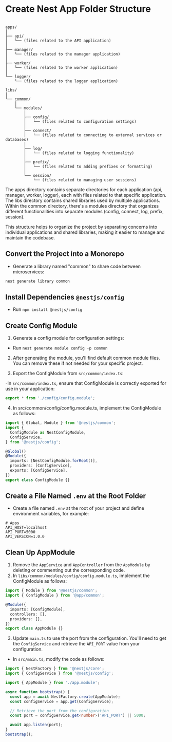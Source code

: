 # Create Nest App Folder Structure

```plaintext

apps/
│
├── api/
│   └── (files related to the API application)
│
├── manager/
│   └── (files related to the manager application)
│
├── worker/
│   └── (files related to the worker application)
│
└── logger/
    └── (files related to the logger application)

libs/
│
└── common/
    │
    └── modules/
        │
        ├── config/
        │   └── (files related to configuration settings)
        │
        ├── connect/
        │   └── (files related to connecting to external services or databases)
        │
        ├── log/
        │   └── (files related to logging functionality)
        │
        ├── prefix/
        │   └── (files related to adding prefixes or formatting)
        │
        └── session/
            └── (files related to managing user sessions)

```

The apps directory contains separate directories for each application (api, manager, worker, logger), each with files related to that specific application.
The libs directory contains shared libraries used by multiple applications. Within the common directory, there's a modules directory that organizes different functionalities into separate modules (config, connect, log, prefix, session).

This structure helps to organize the project by separating concerns into individual applications and shared libraries, making it easier to manage and maintain the codebase.

## Convert the Project into a Monorepo

- Generate a library named "common" to share code between microservices:

```bash
nest generate library common
```

## Install Dependencies `@nestjs/config`

- Run `npm install @nestjs/config`

## Create Config Module

1. Generate a config module for configuration settings:

- Run `nest generate module config -p common`

2. After generating the module, you'll find default common module files. You can remove these if not needed for your specific project.

3. Export the ConfigModule from `src/common/index.ts`:

-In `src/common/index.ts`, ensure that ConfigModule is correctly exported for use in your application:

```ts
export * from './config/config.module';
```

4. In src/common/config/config.module.ts, implement the ConfigModule as follows:

```ts
import { Global, Module } from '@nestjs/common';
import {
  ConfigModule as NestConfigModule,
  ConfigService,
} from '@nestjs/config';

@Global()
@Module({
  imports: [NestConfigModule.forRoot()],
  providers: [ConfigService],
  exports: [ConfigService],
})
export class ConfigModule {}
```

## Create a File Named `.env` at the Root Folder

- Create a file named `.env` at the root of your project and define environment variables, for example:

```env
# Apps
API_HOST=localhost
API_PORT=5000
API_VERSION=1.0.0
```

## Clean Up AppModule

1. Remove the `AppService` and `AppController` from the `AppModule` by deleting or commenting out the corresponding code.
2. In `libs/common/modules/config/config.module.ts`, implement the ConfigModule as follows:

```ts
import { Module } from '@nestjs/common';
import { ConfigModule } from '@app/common';

@Module({
  imports: [ConfigModule],
  controllers: [],
  providers: [],
})
export class AppModule {}
```

3. Update `main.ts` to use the port from the configuration. You'll need to get the `ConfigService` and retrieve the `API_PORT` value from your configuration.

- In `src/main.ts`, modify the code as follows:

```ts
import { NestFactory } from '@nestjs/core';
import { ConfigService } from '@nestjs/config';

import { AppModule } from './app.module';

async function bootstrap() {
  const app = await NestFactory.create(AppModule);
  const configService = app.get(ConfigService);

  // Retrieve the port from the configuration
  const port = configService.get<number>('API_PORT') || 5000;

  await app.listen(port);
}
bootstrap();
```
